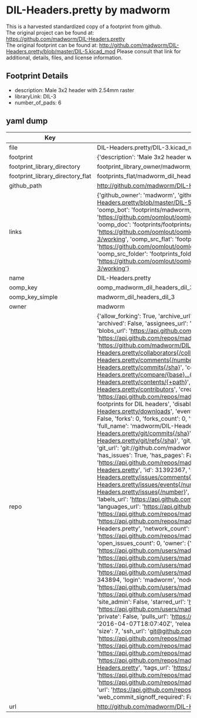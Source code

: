 # DIL-Headers.pretty by madworm  
This is a harvested standardized copy of a footprint from github.  
The original project can be found at:  
https://github.com/madworm/DIL-Headers.pretty  
The original footprint can be found at:
http://github.com/madworm/DIL-Headers.pretty/blob/master/DIL-5.kicad_mod
Please consult that link for additional, details, files, and license information.  
## Footprint Details
* description: Male 3x2 header with 2.54mm raster  
* libraryLink: DIL-3  
* number_of_pads: 6  
## yaml dump  
| Key | Value |  
| --- | --- |  
| file | DIL-Headers.pretty/DIL-3.kicad_mod |  
| footprint | {'description': 'Male 3x2 header with 2.54mm raster', 'libraryLink': 'DIL-3', 'number_of_pads': 6} |  
| footprint_library_directory | footprint_library_owner/madworm_DIL-Headers.pretty |  
| footprint_library_directory_flat | footprints_flat/madworm_dil_headers_dil_3/working |  
| github_path | http://github.com/madworm/DIL-Headers.pretty/blob/master/DIL-3.kicad_mod |  
| links | {'github_owner': 'madworm', 'github_repo_name': 'DIL-Headers.pretty', 'github_src': 'http://github.com/madworm/DIL-Headers.pretty/blob/master/DIL-5.kicad_mod', 'github_src_repo': 'https://github.com/madworm/DIL-Headers.pretty', 'oomp_bot': 'footprints/madworm_dil_headers_dil_3/working', 'oomp_bot_github': 'https://github.com/oomlout/oomlout_oomp_footprint_bot/tree/main/footprints/madworm_dil_headers_dil_3/working', 'oomp_doc': 'footprints/footprints/madworm/DIL-Headers/DIL-3/working/', 'oomp_doc_github': 'https://github.com/oomlout/oomlout_oomp_footprint_doc/tree/main/footprints/footprints/madworm/DIL-Headers/DIL-3/working', 'oomp_src_flat': 'footprints_flat/footprints_flat/madworm_dil_headers_dil_3/working', 'oomp_src_flat_github': 'https://github.com/oomlout/oomlout_oomp_footprint_src/tree/main/footprints_flat/madworm_dil_headers_dil_3/working', 'oomp_src_folder': 'footprints_folder/footprints_folder/madworm/DIL-Headers/DIL-3/working', 'oomp_src_folder_github': 'https://github.com/oomlout/oomlout_oomp_footprint_src/tree/main/footprints_folder/madworm/DIL-Headers/DIL-3/working'} |  
| name | DIL-Headers.pretty |  
| oomp_key | oomp_madworm_dil_headers_dil_3 |  
| oomp_key_simple | madworm_dil_headers_dil_3 |  
| owner | madworm |  
| repo | {'allow_forking': True, 'archive_url': 'https://api.github.com/repos/madworm/DIL-Headers.pretty/{archive_format}{/ref}', 'archived': False, 'assignees_url': 'https://api.github.com/repos/madworm/DIL-Headers.pretty/assignees{/user}', 'blobs_url': 'https://api.github.com/repos/madworm/DIL-Headers.pretty/git/blobs{/sha}', 'branches_url': 'https://api.github.com/repos/madworm/DIL-Headers.pretty/branches{/branch}', 'clone_url': 'https://github.com/madworm/DIL-Headers.pretty.git', 'collaborators_url': 'https://api.github.com/repos/madworm/DIL-Headers.pretty/collaborators{/collaborator}', 'comments_url': 'https://api.github.com/repos/madworm/DIL-Headers.pretty/comments{/number}', 'commits_url': 'https://api.github.com/repos/madworm/DIL-Headers.pretty/commits{/sha}', 'compare_url': 'https://api.github.com/repos/madworm/DIL-Headers.pretty/compare/{base}...{head}', 'contents_url': 'https://api.github.com/repos/madworm/DIL-Headers.pretty/contents/{+path}', 'contributors_url': 'https://api.github.com/repos/madworm/DIL-Headers.pretty/contributors', 'created_at': '2015-02-26T22:32:53Z', 'default_branch': 'master', 'deployments_url': 'https://api.github.com/repos/madworm/DIL-Headers.pretty/deployments', 'description': 'LAYOUT FILES: KiCad footprints for DIL headers', 'disabled': False, 'downloads_url': 'https://api.github.com/repos/madworm/DIL-Headers.pretty/downloads', 'events_url': 'https://api.github.com/repos/madworm/DIL-Headers.pretty/events', 'fork': False, 'forks': 0, 'forks_count': 0, 'forks_url': 'https://api.github.com/repos/madworm/DIL-Headers.pretty/forks', 'full_name': 'madworm/DIL-Headers.pretty', 'git_commits_url': 'https://api.github.com/repos/madworm/DIL-Headers.pretty/git/commits{/sha}', 'git_refs_url': 'https://api.github.com/repos/madworm/DIL-Headers.pretty/git/refs{/sha}', 'git_tags_url': 'https://api.github.com/repos/madworm/DIL-Headers.pretty/git/tags{/sha}', 'git_url': 'git://github.com/madworm/DIL-Headers.pretty.git', 'has_discussions': False, 'has_downloads': True, 'has_issues': True, 'has_pages': False, 'has_projects': True, 'has_wiki': True, 'homepage': None, 'hooks_url': 'https://api.github.com/repos/madworm/DIL-Headers.pretty/hooks', 'html_url': 'https://github.com/madworm/DIL-Headers.pretty', 'id': 31392367, 'is_template': False, 'issue_comment_url': 'https://api.github.com/repos/madworm/DIL-Headers.pretty/issues/comments{/number}', 'issue_events_url': 'https://api.github.com/repos/madworm/DIL-Headers.pretty/issues/events{/number}', 'issues_url': 'https://api.github.com/repos/madworm/DIL-Headers.pretty/issues{/number}', 'keys_url': 'https://api.github.com/repos/madworm/DIL-Headers.pretty/keys{/key_id}', 'labels_url': 'https://api.github.com/repos/madworm/DIL-Headers.pretty/labels{/name}', 'language': 'Shell', 'languages_url': 'https://api.github.com/repos/madworm/DIL-Headers.pretty/languages', 'license': None, 'merges_url': 'https://api.github.com/repos/madworm/DIL-Headers.pretty/merges', 'milestones_url': 'https://api.github.com/repos/madworm/DIL-Headers.pretty/milestones{/number}', 'mirror_url': None, 'name': 'DIL-Headers.pretty', 'network_count': 0, 'node_id': 'MDEwOlJlcG9zaXRvcnkzMTM5MjM2Nw==', 'notifications_url': 'https://api.github.com/repos/madworm/DIL-Headers.pretty/notifications{?since,all,participating}', 'open_issues': 0, 'open_issues_count': 0, 'owner': {'avatar_url': 'https://avatars.githubusercontent.com/u/343894?v=4', 'events_url': 'https://api.github.com/users/madworm/events{/privacy}', 'followers_url': 'https://api.github.com/users/madworm/followers', 'following_url': 'https://api.github.com/users/madworm/following{/other_user}', 'gists_url': 'https://api.github.com/users/madworm/gists{/gist_id}', 'gravatar_id': '', 'html_url': 'https://github.com/madworm', 'id': 343894, 'login': 'madworm', 'node_id': 'MDQ6VXNlcjM0Mzg5NA==', 'organizations_url': 'https://api.github.com/users/madworm/orgs', 'received_events_url': 'https://api.github.com/users/madworm/received_events', 'repos_url': 'https://api.github.com/users/madworm/repos', 'site_admin': False, 'starred_url': 'https://api.github.com/users/madworm/starred{/owner}{/repo}', 'subscriptions_url': 'https://api.github.com/users/madworm/subscriptions', 'type': 'User', 'url': 'https://api.github.com/users/madworm'}, 'private': False, 'pulls_url': 'https://api.github.com/repos/madworm/DIL-Headers.pretty/pulls{/number}', 'pushed_at': '2016-04-07T18:07:40Z', 'releases_url': 'https://api.github.com/repos/madworm/DIL-Headers.pretty/releases{/id}', 'size': 7, 'ssh_url': 'git@github.com:madworm/DIL-Headers.pretty.git', 'stargazers_count': 0, 'stargazers_url': 'https://api.github.com/repos/madworm/DIL-Headers.pretty/stargazers', 'statuses_url': 'https://api.github.com/repos/madworm/DIL-Headers.pretty/statuses/{sha}', 'subscribers_count': 2, 'subscribers_url': 'https://api.github.com/repos/madworm/DIL-Headers.pretty/subscribers', 'subscription_url': 'https://api.github.com/repos/madworm/DIL-Headers.pretty/subscription', 'svn_url': 'https://github.com/madworm/DIL-Headers.pretty', 'tags_url': 'https://api.github.com/repos/madworm/DIL-Headers.pretty/tags', 'teams_url': 'https://api.github.com/repos/madworm/DIL-Headers.pretty/teams', 'temp_clone_token': None, 'topics': [], 'trees_url': 'https://api.github.com/repos/madworm/DIL-Headers.pretty/git/trees{/sha}', 'updated_at': '2023-07-25T13:55:07Z', 'url': 'https://api.github.com/repos/madworm/DIL-Headers.pretty', 'visibility': 'public', 'watchers': 0, 'watchers_count': 0, 'web_commit_signoff_required': False} |  
| url | http://github.com/madworm/DIL-Headers.pretty |  

